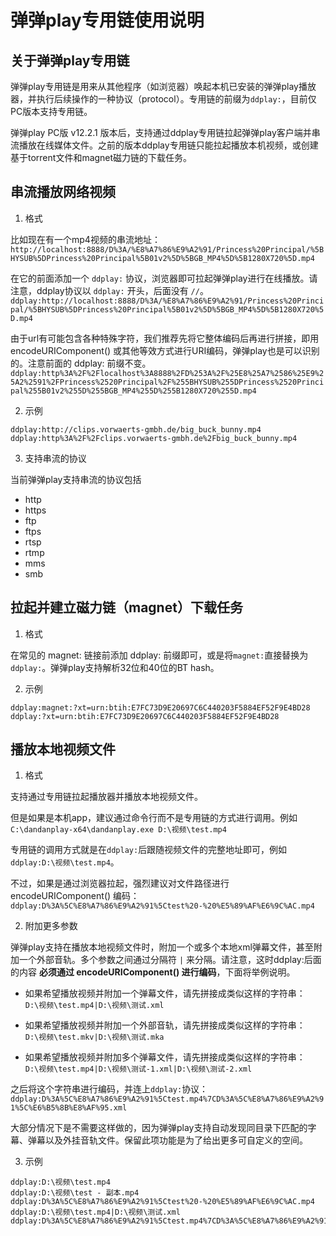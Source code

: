 # 弹弹play专用链使用说明

## 关于弹弹play专用链

弹弹play专用链是用来从其他程序（如浏览器）唤起本机已安装的弹弹play播放器，并执行后续操作的一种协议（protocol）。专用链的前缀为`ddplay:`，目前仅PC版本支持专用链。

弹弹play PC版 v12.2.1 版本后，支持通过ddplay专用链拉起弹弹play客户端并串流播放在线媒体文件。之前的版本ddplay专用链只能拉起播放本机视频，或创建基于torrent文件和magnet磁力链的下载任务。

## 串流播放网络视频

1. 格式

比如现在有一个mp4视频的串流地址：
`http://localhost:8888/D%3A/%E8%A7%86%E9%A2%91/Princess%20Principal/%5BHYSUB%5DPrincess%20Principal%5B01v2%5D%5BGB_MP4%5D%5B1280X720%5D.mp4`

在它的前面添加一个 `ddplay:` 协议，浏览器即可拉起弹弹play进行在线播放。请注意，ddplay协议以 `ddplay:` 开头，后面没有 `//`。
`ddplay:http://localhost:8888/D%3A/%E8%A7%86%E9%A2%91/Princess%20Principal/%5BHYSUB%5DPrincess%20Principal%5B01v2%5D%5BGB_MP4%5D%5B1280X720%5D.mp4`

由于url有可能包含各种特殊字符，我们推荐先将它整体编码后再进行拼接，即用 encodeURIComponent() 或其他等效方式进行URI编码，弹弹play也是可以识别的。注意前面的 ddplay: 前缀不变。
`ddplay:http%3A%2F%2Flocalhost%3A8888%2FD%253A%2F%25E8%25A7%2586%25E9%25A2%2591%2FPrincess%2520Principal%2F%255BHYSUB%255DPrincess%2520Principal%255B01v2%255D%255BGB_MP4%255D%255B1280X720%255D.mp4`

2. 示例

```
ddplay:http://clips.vorwaerts-gmbh.de/big_buck_bunny.mp4
ddplay:http%3A%2F%2Fclips.vorwaerts-gmbh.de%2Fbig_buck_bunny.mp4
```

3. 支持串流的协议

当前弹弹play支持串流的协议包括
- http
- https
- ftp
- ftps
- rtsp
- rtmp
- mms
- smb


## 拉起并建立磁力链（magnet）下载任务

1. 格式

在常见的 magnet: 链接前添加 ddplay: 前缀即可，或是将`magnet:`直接替换为`ddplay:`。弹弹play支持解析32位和40位的BT hash。

2. 示例

```
ddplay:magnet:?xt=urn:btih:E7FC73D9E20697C6C440203F5884EF52F9E4BD28
ddplay:?xt=urn:btih:E7FC73D9E20697C6C440203F5884EF52F9E4BD28
```


## 播放本地视频文件

1. 格式

支持通过专用链拉起播放器并播放本地视频文件。

但是如果是本机app，建议通过命令行而不是专用链的方式进行调用。例如 `C:\dandanplay-x64\dandanplay.exe D:\视频\test.mp4`

专用链的调用方式就是在`ddplay:`后跟随视频文件的完整地址即可，例如 `ddplay:D:\视频\test.mp4`。

不过，如果是通过浏览器拉起，强烈建议对文件路径进行 encodeURIComponent() 编码：`ddplay:D%3A%5C%E8%A7%86%E9%A2%91%5Ctest%20-%20%E5%89%AF%E6%9C%AC.mp4`

2. 附加更多参数

弹弹play支持在播放本地视频文件时，附加一个或多个本地xml弹幕文件，甚至附加一个外部音轨。多个参数之间通过分隔符 `|` 来分隔。请注意，这时ddplay:后面的内容 **必须通过 encodeURIComponent() 进行编码**，下面将举例说明。

- 如果希望播放视频并附加一个弹幕文件，请先拼接成类似这样的字符串：`D:\视频\test.mp4|D:\视频\测试.xml`

- 如果希望播放视频并附加一个外部音轨，请先拼接成类似这样的字符串：`D:\视频\test.mkv|D:\视频\测试.mka`

- 如果希望播放视频并附加多个弹幕文件，请先拼接成类似这样的字符串：`D:\视频\test.mp4|D:\视频\测试-1.xml|D:\视频\测试-2.xml`

之后将这个字符串进行编码，并连上`ddplay:`协议：`ddplay:D%3A%5C%E8%A7%86%E9%A2%91%5Ctest.mp4%7CD%3A%5C%E8%A7%86%E9%A2%91%5C%E6%B5%8B%E8%AF%95.xml`

大部分情况下是不需要这样做的，因为弹弹play支持自动发现同目录下匹配的字幕、弹幕以及外挂音轨文件。保留此项功能是为了给出更多可自定义的空间。

3. 示例

```
ddplay:D:\视频\test.mp4
ddplay:D:\视频\test - 副本.mp4
ddplay:D%3A%5C%E8%A7%86%E9%A2%91%5Ctest%20-%20%E5%89%AF%E6%9C%AC.mp4
ddplay:D:\视频\test.mp4|D:\视频\测试.xml
ddplay:D%3A%5C%E8%A7%86%E9%A2%91%5Ctest.mp4%7CD%3A%5C%E8%A7%86%E9%A2%91%5C%E6%B5%8B%E8%AF%95.xml
```

